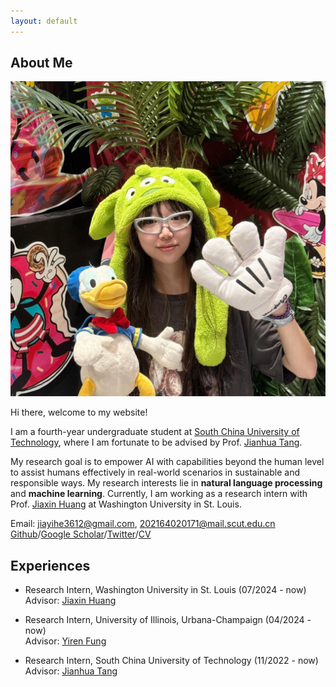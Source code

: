 ```yaml
---
layout: default
---
```


## About Me

<img class="profile-picture" src="photo1.jpg"> 

Hi there, welcome to my website!

I am a fourth-year undergraduate student at [South China University of Technology](https://www.scut.edu.cn/en/), where I am fortunate to be advised by Prof. [Jianhua Tang](https://scholar.google.com/citations?user=kvlKtAEAAAAJ&hl=en).  

My research goal is to empower AI with capabilities beyond the human level to assist humans effectively in real-world scenarios in sustainable and responsible ways. My research interests lie in **natural language processing** and **machine learning**. Currently, I am working as a research intern with Prof. [Jiaxin Huang](https://teapot123.github.io/) at Washington University in St. Louis. 

Email: <a href="mailto:jiayihe3612@gmail.com">jiayihe3612@gmail.com</a>, <a href="mailto:202164020171@mail.scut.edu.cn">202164020171@mail.scut.edu.cn</a>
[Github](https://github.com/ivy3h)/[Google Scholar](https://scholar.google.com/citations?user=zfXYzLgAAAAJ&hl=en)/[Twitter](https://x.com/ivy3h)/[CV](resume.pdf)


## Experiences

- Research Intern, Washington University in St. Louis (07/2024 - now)  
  Advisor: [Jiaxin Huang](https://teapot123.github.io/)

- Research Intern, University of Illinois, Urbana-Champaign (04/2024 - now)  
  Advisor: [Yiren Fung](https://yrf1.github.io/)

- Research Intern, South China University of Technology (11/2022 - now)    
  Advisor: [Jianhua Tang](http://www2.scut.edu.cn/wusie/2020/0425/c25374a374016/page.htm)

